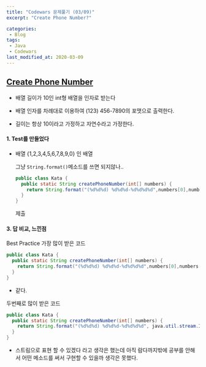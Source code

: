 ```yaml
---
title: "Codewars 문제풀기 (03/09)"
excerpt: "Create Phone Number?"

categories:
 - Blog
tags:
 - Java
 - Codewars
last_modified_at: 2020-03-09
---
```




## [Create Phone Number](https://www.codewars.com/kata/525f50e3b73515a6db000b83/train/java)

* 배열 길이가 10인 int형 배열을 인자로 받는다

* 배열 인자를 차례대로 이용하여 (123) 456-7890의 포맷으로 출력한다.

* 길이는 항상 10이라고 가정하고 자연수라고 가정한다.

  


#### 1. Test를 만들었다

* 배열 {1,2,3,4,5,6,7,8,9,0} 인 배열

  그냥 `String.format()`메소드를 쓰면 되지않나..

  ```java
  public class Kata {
    public static String createPhoneNumber(int[] numbers) {
      return String.format("(%d%d%d) %d%d%d-%d%d%d%d",numbers[0],numbers[1],numbers[2],numbers[3],numbers[4],numbers[5],numbers[6],numbers[7],numbers[8],numbers[9]);
    }
  }
  ```

  제출


####  3. 답 비교, 느낀점

Best Practice 가장 많이 받은 코드

```java
public class Kata {
  public static String createPhoneNumber(int[] numbers) {
    return String.format("(%d%d%d) %d%d%d-%d%d%d%d",numbers[0],numbers[1],numbers[2],numbers[3],numbers[4],numbers[5],numbers[6],numbers[7],numbers[8],numbers[9]);
  }
}
```

* 같다.

두번째로 많이 받은 코드

```java
public class Kata {
  public static String createPhoneNumber(int[] numbers) {
    return String.format("(%d%d%d) %d%d%d-%d%d%d%d", java.util.stream.IntStream.of(numbers).boxed().toArray());
  }
}
```

* 스트림으로 표현 할 수 있겠다 라고 생각은 했는데 아직 람다까지밖에 공부를 안해서 어떤 메소드를 써서 구현할 수 있을까 생각은 못했다.

